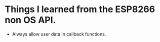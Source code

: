 Things I learned from the ESP8266 non OS API.
=============================================

* Always allow user data in callback functions.
